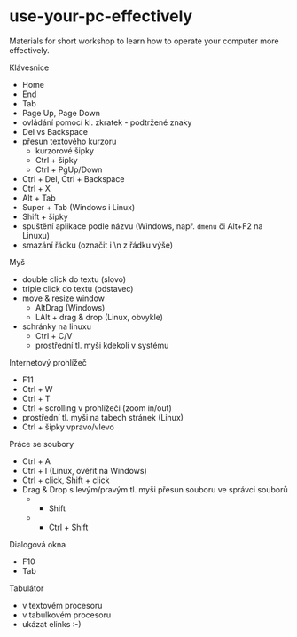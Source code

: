 # use-your-pc-effectively
Materials for short workshop to learn how to operate your computer more effectively.

Klávesnice
- Home
- End
- Tab
- Page Up, Page Down
- ovládání pomocí kl. zkratek - podtržené znaky
- Del vs Backspace
- přesun textového kurzoru
  - kurzorové šipky
  - Ctrl + šipky
  - Ctrl + PgUp/Down
- Ctrl + Del, Ctrl + Backspace
- Ctrl + X
- Alt + Tab
- Super + Tab (Windows i Linux)
- Shift + šipky
- spuštění aplikace podle názvu (Windows, např. `dmenu` či Alt+F2 na Linuxu)
- smazání řádku (označit i \n z řádku výše)


Myš
- double click do textu (slovo)
- triple click do textu (odstavec)
- move & resize window
  - AltDrag (Windows)
  - LAlt + drag & drop (Linux, obvykle)
- schránky na linuxu
  - Ctrl + C/V
  - prostřední tl. myši kdekoli v systému



Internetový prohlížeč
- F11
- Ctrl + W
- Ctrl + T
- Ctrl + scrolling v prohlížeči (zoom in/out)
- prostřední tl. myši na tabech stránek (Linux)
- Ctrl + šipky vpravo/vlevo


Práce se soubory
- Ctrl + A
- Ctrl + I (Linux, ověřit na Windows)
- Ctrl + click, Shift + click
- Drag & Drop s levým/pravým tl. myši přesun souboru ve správci souborů
  - + Shift
  - + Ctrl + Shift

Dialogová okna
- F10
- Tab

Tabulátor
- v textovém procesoru
- v tabulkovém procesoru
- ukázat elinks :-)
